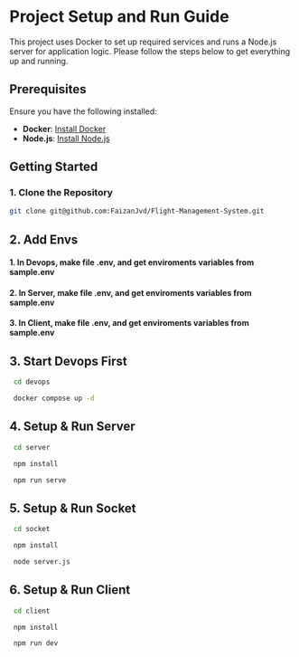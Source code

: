 # Project Setup and Run Guide

This project uses Docker to set up required services and runs a Node.js server for application logic. Please follow the steps below to get everything up and running.

## Prerequisites

Ensure you have the following installed:

- **Docker**: [Install Docker](https://docs.docker.com/get-docker/)
- **Node.js**: [Install Node.js](https://nodejs.org/)

## Getting Started

### 1. Clone the Repository

```bash
git clone git@github.com:FaizanJvd/Flight-Management-System.git
```

## 2. Add Envs

 #### 1. In Devops, make file .env, and get enviroments variables from sample.env
 #### 2. In Server, make file .env, and get enviroments variables from sample.env
 ####  3. In Client, make file .env, and get enviroments variables from sample.env

## 3. Start Devops First

```bash
 cd devops 
```
```bash
 docker compose up -d 
```


## 4. Setup & Run Server
```bash
 cd server 
```
```bash
 npm install
```
```bash
 npm run serve 
```

## 5. Setup & Run Socket
```bash
 cd socket 
```
```bash
 npm install
```
```bash
 node server.js 
```

## 6. Setup & Run Client
```bash
 cd client 
```
```bash
 npm install
```
```bash
 npm run dev 
```